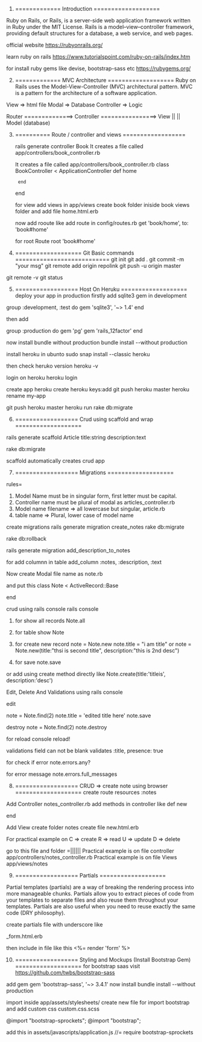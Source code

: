 1. ============= Introduction =================== 

Ruby on Rails, or Rails, is a server-side web application framework written in Ruby under the MIT License. Rails is a model–view–controller framework, providing default structures for a database, a web service, and web pages. 

official website 
https://rubyonrails.org/

learn ruby on rails
https://www.tutorialspoint.com/ruby-on-rails/index.htm

for install ruby gems like devise, bootstrap-sass etc
https://rubygems.org/
 
2. ============= MVC Architecture ===================
Ruby on Rails uses the Model-View-Controller (MVC) architectural pattern. MVC is a pattern for the architecture of a software application.

View => html file
Modal => Database
Controller => Logic

Router ==============> Controller ================> View
                            ||
                            ||
                        Model (database)

3. ========== Route / controller and views ==================

    rails generate controller Book
    It creates a file called app/controllers/book_controller.rb

    It creates a file called app/controllers/book_controller.rb
    class BookController < ApplicationController
        def home 

        end 
    end

    for view
    add views in app/views
    create book folder iniside book views folder and add file home.html.erb 

    now add rooute like 
    add route in config/routes.rb
    get 'book/home', to: 'book#home'

    for root Route
    root 'book#home'

4. =================== Git Basic commands ===========================
git init 
git add . 
git commit -m "your msg"
git remote add origin repolink 
git push -u origin master 

git remote -v 
git status

5. ================== Host On Heruku ===================
deploy your app in production 
firstly add 
sqlite3 gem in development 

group :development, :test do
  gem 'sqlite3', '~> 1.4'
end 

then 
add

group :production do
  gem 'pg'
  gem 'rails_12factor'
end

now install bundle without production 
bundle install --without production 

install heroku in ubunto 
sudo snap install --classic heroku

then check heruko version 
heroku -v

login on heroku
heroku login 

create app 
heroku create
heroku keys:add
git push heroku master
heroku rename my-app

<!-- for database -->
git push heroku master
heroku run rake db:migrate

6. ================== Crud using scaffold and wrap  ===================

rails generate scaffold Article title:string description:text

rake db:migrate

scaffold automatically creates crud app 

7. ==================  Migrations  ===================

rules= 
1) Model Name must be in singular form, first letter must be capital. 
2) Controller name must be plural of modal as articles_controller.rb 
3) Model name filename => all lowercase but singular, article.rb 
4) table name => Plural, lower case of model name 

create migrations 
rails generate migration create_notes
rake db:migrate 

<!-- for go to back -->
rake db:rollback 

<!-- for add more columns in notes table -->
rails generate migration add_description_to_notes

for add columnn in table 
add_column :notes, :description, :text  

Now create Modal file 
name as
note.rb 

and put this
class Note < ActiveRecord::Base

end

crud using rails console 
rails console 

1) for show all records 
Note.all
2) for table show 
Note
3) for create new record
note = Note.new 
note.title = "i am title"
or
note = Note.new(title:"thsi is second title", description:"this is 2nd desc")

4) for save 
note.save

or add using create method directly like 
Note.create(title:'titleis', description:'desc')

Edit, Delete And Validations using rails console 

edit 

note = Note.find(2)
note.title = 'edited title here' 
note.save 

destroy 
note = Note.find(2)
note.destroy 

for reload console 
reload!

validations 
field can not be blank 
    validates :title, presence: true

for check if error 
    note.errors.any?

for error message 
  note.errors.full_messages

8. ==================  CRUD => create note using browser   ===================
create route 
  resources :notes

Add Controller 
notes_controller.rb 
add methods in controller like 
def new 

end 

Add View 
create folder 
notes 
  create file 
    new.html.erb 

  For practical example on 
  C => create 
  R => read
  U => update
  D => delete

  go to this file and folder =||||||
  Practical example is on file controller
    app/controllers/notes_controller.rb
  Practical example is on file Views
    app/views/notes

9. ==================  Partials  ===================

Partial templates (partials) are a way of breaking the rendering process into more manageable chunks. Partials allow you to extract pieces of code from your templates to separate files and also reuse them throughout your templates. Partials are also useful when you need to reuse exactly the same code (DRY philosophy).

create partials file with underscore like 

_form.html.erb 

then include in file like this 
<%= render 'form' %>

10. ==================  Styling and Mockups (Install Bootstrap Gem)  ===================
for bootstrap saas visit 
https://github.com/twbs/bootstrap-sass

add gem 
gem 'bootstrap-sass', '~> 3.4.1'
now install 
bundle install --without production

import inside 
app/assets/stylesheets/
create new file for import bootstrap and add custom css
custom.css.scss

@import "bootstrap-sprockets";
@import "bootstrap";

add this in assets/javascripts/application.js 
//= require bootstrap-sprockets